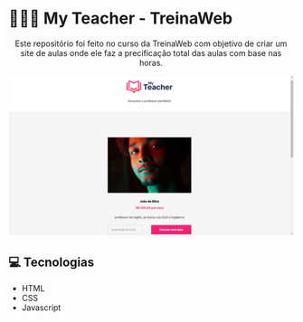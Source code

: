 # 🧑🏽‍🏫 My Teacher - TreinaWeb

<p align="center">Este repositório foi feito no curso da TreinaWeb com objetivo de criar um site de aulas onde ele faz a precificação total das aulas com base nas horas.</p>

<p align="center">
    <img src='./my-teacher.png'>
</p>

## 💻 Tecnologias
 - HTML
 - CSS
 - Javascript
